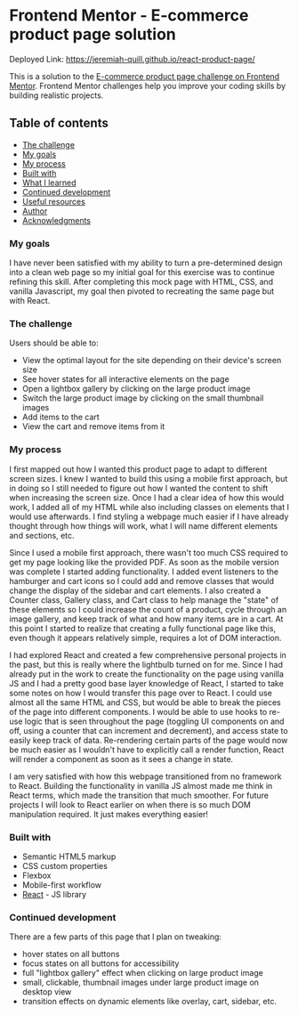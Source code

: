 # Frontend Mentor - E-commerce product page solution

Deployed Link: https://jeremiah-quill.github.io/react-product-page/

This is a solution to the [E-commerce product page challenge on Frontend Mentor](https://www.frontendmentor.io/challenges/ecommerce-product-page-UPsZ9MJp6). Frontend Mentor challenges help you improve your coding skills by building realistic projects.

## Table of contents

  - [The challenge](#the-challenge)
  - [My goals](#my-goals)
  - [My process](#my-process)
  - [Built with](#built-with)
  - [What I learned](#what-i-learned)
  - [Continued development](#continued-development)
  - [Useful resources](#useful-resources)
  - [Author](#author)
  - [Acknowledgments](#acknowledgments)

### My goals

I have never been satisfied with my ability to turn a pre-determined design into a clean web page so my initial goal for this exercise was to continue refining this skill.  After completing this mock page with HTML, CSS, and vanilla Javascript, my goal then pivoted to recreating the same page but with React.

### The challenge

Users should be able to:

- View the optimal layout for the site depending on their device's screen size
- See hover states for all interactive elements on the page
- Open a lightbox gallery by clicking on the large product image
- Switch the large product image by clicking on the small thumbnail images
- Add items to the cart
- View the cart and remove items from it


### My process

I first mapped out how I wanted this product page to adapt to different screen sizes.  I knew I wanted to build this using a mobile first approach, but in doing so I still needed to figure out how I wanted the content to shift when increasing the screen size.  Once I had a clear idea of how this would work, I added all of my HTML while also including classes on elements that I would use afterwards.  I find styling a webpage much easier if I have already thought through how things will work, what I will name different elements and sections, etc.

Since I used a mobile first approach, there wasn't too much CSS required to get my page looking like the provided PDF.  As soon as the mobile version was complete I started adding functionality.  I added event listeners to the hamburger and cart icons so I could add and remove classes that would change the display of the sidebar and cart elements.  I also created a Counter class, Gallery class, and Cart class to help manage the "state" of these elements so I could increase the count of a product, cycle through an image gallery, and keep track of what and how many items are in a cart.  At this point I started to realize that creating a fully functional page like this, even though it appears relatively simple, requires a lot of DOM interaction.  

I had explored React and created a few comprehensive personal projects in the past, but this is really where the lightbulb turned on for me.  Since I had already put in the work to create the functionality on the page using vanilla JS and I had a pretty good base layer knowledge of React, I started to take some notes on how I would transfer this page over to React.  I could use almost all the same HTML and CSS, but would be able to break the pieces of the page into different components.  I would be able to use hooks to re-use logic that is seen throughout the page (toggling UI components on and off, using a counter that can increment and decrement), and access state to easily keep track of data.  Re-rendering certain parts of the page would now be much easier as I wouldn't have to explicitly call a render function, React will render a component as soon as it sees a change in state.

I am very satisfied with how this webpage transitioned from no framework to React.  Building the functionality in vanilla JS almost made me think in React terms, which made the transition that much smoother.  For future projects I will look to React earlier on when there is so much DOM manipulation required.  It just makes everything easier!

### Built with

- Semantic HTML5 markup
- CSS custom properties
- Flexbox
- Mobile-first workflow
- [React](https://reactjs.org/) - JS library


### Continued development

There are a few parts of this page that I plan on tweaking:

- hover states on all buttons
- focus states on all buttons for accessibility
- full "lightbox gallery" effect when clicking on large product image
- small, clickable, thumbnail images under large product image on desktop view
- transition effects on dynamic elements like overlay, cart, sidebar, etc.